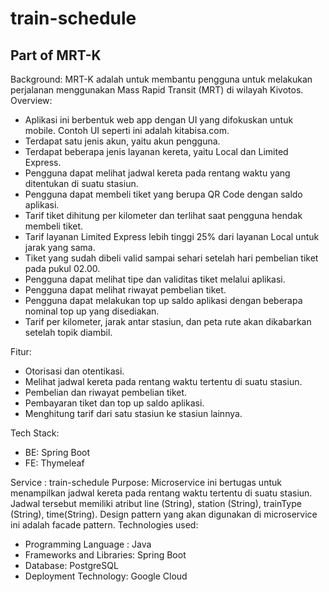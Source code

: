 # train-schedule
## Part of MRT-K

Background:
MRT-K adalah untuk membantu pengguna untuk melakukan perjalanan menggunakan Mass Rapid Transit (MRT) di wilayah Kivotos.
Overview: 
- Aplikasi ini berbentuk web app dengan UI yang difokuskan untuk mobile. Contoh UI seperti ini adalah kitabisa.com.
- Terdapat satu jenis akun, yaitu akun pengguna.
- Terdapat beberapa jenis layanan kereta, yaitu Local dan Limited Express.
- Pengguna dapat melihat jadwal kereta pada rentang waktu yang ditentukan di suatu stasiun.
- Pengguna dapat membeli tiket yang berupa QR Code dengan saldo aplikasi.
- Tarif tiket dihitung per kilometer dan terlihat saat pengguna hendak membeli tiket.
- Tarif layanan Limited Express lebih tinggi 25% dari layanan Local untuk jarak yang sama.
- Tiket yang sudah dibeli valid sampai sehari setelah hari pembelian tiket pada pukul 02.00.
- Pengguna dapat melihat tipe dan validitas tiket melalui aplikasi.
- Pengguna dapat melihat riwayat pembelian tiket.
- Pengguna dapat melakukan top up saldo aplikasi dengan beberapa nominal top up yang disediakan.
- Tarif per kilometer, jarak antar stasiun, dan peta rute akan dikabarkan setelah topik diambil.

Fitur: 
- Otorisasi dan otentikasi.
- Melihat jadwal kereta pada rentang waktu tertentu di suatu stasiun.
- Pembelian dan riwayat pembelian tiket.
- Pembayaran tiket dan top up saldo aplikasi.
- Menghitung tarif dari satu stasiun ke stasiun lainnya.

Tech Stack:
- BE: Spring Boot
- FE: Thymeleaf

Service : train-schedule
Purpose:
Microservice ini bertugas untuk menampilkan jadwal kereta pada rentang waktu tertentu di suatu stasiun. Jadwal tersebut memiliki atribut line (String), station (String), trainType (String), time(String). Design pattern yang akan digunakan di microservice ini adalah facade pattern.
Technologies used:
- Programming Language : Java
- Frameworks and Libraries: Spring Boot
- Database: PostgreSQL
- Deployment Technology: Google Cloud
